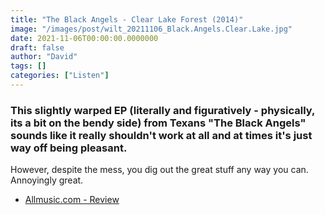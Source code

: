 ```yaml
---
title: "The Black Angels - Clear Lake Forest (2014)"
image: "/images/post/wilt_20211106_Black.Angels.Clear.Lake.jpg"
date: 2021-11-06T00:00:00.0000000
draft: false
author: "David"
tags: []
categories: ["Listen"]
---
```

### This slightly warped EP (literally and figuratively - physically, its a bit on the bendy side) from Texans "The Black Angels" sounds like it really shouldn't work at all and at times it's just way off being pleasant.

 However, despite the mess, you dig out the great stuff any way you can. Annoyingly great.

-  [Allmusic.com - Review](https://www.allmusic.com/album/clear-lake-forest-mw0002640420)
